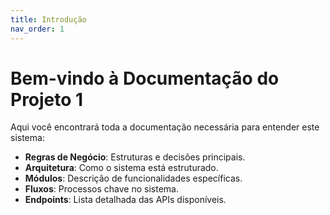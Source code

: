 ```yaml
---
title: Introdução
nav_order: 1
---
```


# Bem-vindo à Documentação do Projeto 1

Aqui você encontrará toda a documentação necessária para entender este sistema:
- **Regras de Negócio**: Estruturas e decisões principais.
- **Arquitetura**: Como o sistema está estruturado.
- **Módulos**: Descrição de funcionalidades específicas.
- **Fluxos**: Processos chave no sistema.
- **Endpoints**: Lista detalhada das APIs disponíveis.